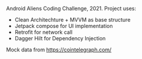 Android Aliens Coding Challenge, 2021.
Project uses:
- Clean Architechture + MVVM as base structure
- Jetpack compose for UI implementation
- Retrofit for network call
- Dagger Hilt for Dependency Injection

Mock data from https://cointelegraph.com/
